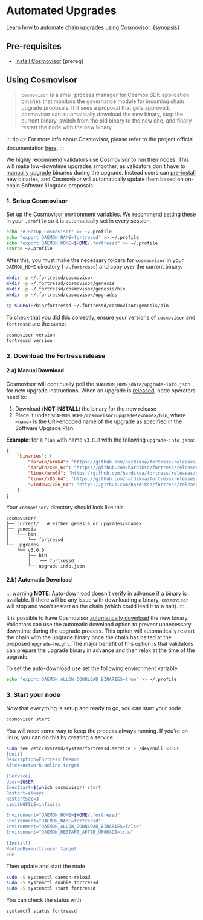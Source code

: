 
<!--
order: 2
-->

# Automated Upgrades

Learn how to automate chain upgrades using Cosmovisor. {synopsis}

## Pre-requisites

- [Install Cosmovisor](https://docs.cosmos.network/main/run-node/cosmovisor.html#installation) {prereq}

## Using Cosmovisor

> `cosmovisor` is a small process manager for Cosmos SDK application binaries that monitors the governance module for incoming chain upgrade proposals. If it sees a proposal that gets approved, cosmovisor can automatically download the new binary, stop the current binary, switch from the old binary to the new one, and finally restart the node with the new binary.

::: tip
👉 For more info about Cosmovisor, please refer to the project official documentation [here](https://docs.cosmos.network/main/run-node/cosmovisor.html).
:::

We highly recommend validators use Cosmovisor to run their nodes. This will make low-downtime upgrades smoother, as validators don't have to [manually upgrade](./manual.md) binaries during the upgrade. Instead users can [pre-install](#manual-download) new binaries, and Cosmovisor will automatically update them based on on-chain Software Upgrade proposals.

### 1. Setup Cosmovisor

Set up the Cosmovisor environment variables. We recommend setting these in your `.profile` so it is automatically set in every session.

```bash
echo "# Setup Cosmovisor" >> ~/.profile
echo "export DAEMON_NAME=fortressd" >> ~/.profile
echo "export DAEMON_HOME=$HOME/.fortressd" >> ~/.profile
source ~/.profile
```

After this, you must make the necessary folders for `cosmosvisor` in your `DAEMON_HOME` directory (`~/.fortressd`) and copy over the current binary.

```bash
mkdir -p ~/.fortressd/cosmovisor
mkdir -p ~/.fortressd/cosmovisor/genesis
mkdir -p ~/.fortressd/cosmovisor/genesis/bin
mkdir -p ~/.fortressd/cosmovisor/upgrades

cp $GOPATH/bin/fortressd ~/.fortressd/cosmovisor/genesis/bin
```

To check that you did this correctly, ensure your versions of `cosmovisor` and `fortressd` are the same:

```bash
cosmovisor version
fortressd version
```

### 2. Download the Fortress release

#### 2.a) Manual Download

Cosmovisor will continually poll the `$DAEMON_HOME/data/upgrade-info.json` for new upgrade instructions. When an upgrade is [released](https://github.com/hardiksa/fortress/releases), node operators need to:

1. Download (**NOT INSTALL**) the binary for the new release
2. Place it under `$DAEMON_HOME/cosmovisor/upgrades/<name>/bin`, where `<name>` is the URI-encoded name of the upgrade as specified in the Software Upgrade Plan.

**Example**: for a `Plan` with name `v3.0.0` with the following `upgrade-info.json`:

```json
{
    "binaries": {
        "darwin/arm64": "https://github.com/hardiksa/fortress/releases/download/v3.0.0/torque_3.0.0_Darwin_arm64.tar.gz",
        "darwin/x86_64": "https://github.com/hardiksa/fortress/releases/download/v3.0.0/torque_3.0.0_Darwin_x86_64.tar.gz",
        "linux/arm64": "https://github.com/hardiksa/fortress/releases/download/v3.0.0/torque_3.0.0_Linux_arm64.tar.gz",
        "linux/x86_64": "https://github.com/hardiksa/fortress/releases/download/v3.0.0/torque_3.0.0_Linux_x86_64.tar.gz",
        "windows/x86_64": "https://github.com/hardiksa/fortress/releases/download/v3.0.0/torque_3.0.0_Windows_x86_64.zip"
    }
}
```

Your `cosmovisor/` directory should look like this:

```shell
cosmovisor/
├── current/   # either genesis or upgrades/<name>
├── genesis
│   └── bin
│       └── fortressd
└── upgrades
    └── v3.0.0
        ├── bin
        │   └── fortressd
        └── upgrade-info.json
```

#### 2.b) Automatic Download

::: warning
**NOTE**: Auto-download doesn't verify in advance if a binary is available. If there will be any issue with downloading a binary, `cosmovisor` will stop and won't restart an the chain (which could lead it to a halt).
:::

It is possible to have Cosmovisor [automatically download](https://docs.cosmos.network/main/run-node/cosmovisor.html#auto-download) the new binary. Validators can use the automatic download option to prevent unnecessary downtime during the upgrade process. This option will automatically restart the chain with the upgrade binary once the chain has halted at the proposed `upgrade-height`. The major benefit of this option is that validators can prepare the upgrade binary in advance and then relax at the time of the upgrade.

To set the auto-download use set the following environment variable:

```bash
echo "export DAEMON_ALLOW_DOWNLOAD_BINARIES=true" >> ~/.profile
```

### 3. Start your node

Now that everything is setup and ready to go, you can start your node.

```bash
cosmovisor start
```

You will need some way to keep the process always running. If you're on linux, you can do this by creating a service.

```bash
sudo tee /etc/systemd/system/fortressd.service > /dev/null <<EOF
[Unit]
Description=Fortress Daemon
After=network-online.target

[Service]
User=$USER
ExecStart=$(which cosmovisor) start
Restart=always
RestartSec=3
LimitNOFILE=infinity

Environment="DAEMON_HOME=$HOME/.fortressd"
Environment="DAEMON_NAME=fortressd"
Environment="DAEMON_ALLOW_DOWNLOAD_BINARIES=false"
Environment="DAEMON_RESTART_AFTER_UPGRADE=true"

[Install]
WantedBy=multi-user.target
EOF
```

Then update and start the node

```bash
sudo -S systemctl daemon-reload
sudo -S systemctl enable fortressd
sudo -S systemctl start fortressd
```

You can check the status with:

```bash
systemctl status fortressd
```

